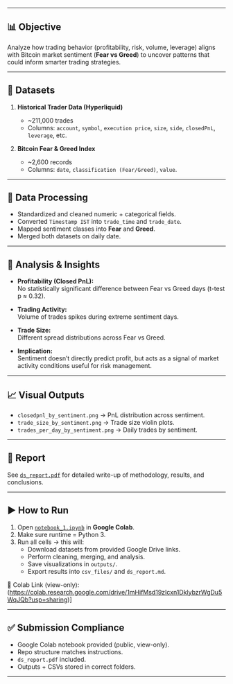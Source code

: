 
---

## 📊 Objective
Analyze how trading behavior (profitability, risk, volume, leverage) aligns with Bitcoin market sentiment (**Fear vs Greed**) to uncover patterns that could inform smarter trading strategies.  

---

## 📁 Datasets
1. **Historical Trader Data (Hyperliquid)**  
   - ~211,000 trades  
   - Columns: `account`, `symbol`, `execution price`, `size`, `side`, `closedPnL`, `leverage`, etc.  

2. **Bitcoin Fear & Greed Index**  
   - ~2,600 records  
   - Columns: `date`, `classification (Fear/Greed)`, `value`.  

---

## 🧹 Data Processing
- Standardized and cleaned numeric + categorical fields.  
- Converted `Timestamp IST` into `trade_time` and `trade_date`.  
- Mapped sentiment classes into **Fear** and **Greed**.  
- Merged both datasets on daily date.  

---

## 🔎 Analysis & Insights
- **Profitability (Closed PnL):**  
  No statistically significant difference between Fear vs Greed days (t-test p ≈ 0.32).  

- **Trading Activity:**  
  Volume of trades spikes during extreme sentiment days.  

- **Trade Size:**  
  Different spread distributions across Fear vs Greed.  

- **Implication:**  
  Sentiment doesn’t directly predict profit, but acts as a signal of market activity conditions useful for risk management.  

---

## 📈 Visual Outputs
- `closedpnl_by_sentiment.png` → PnL distribution across sentiment.  
- `trade_size_by_sentiment.png` → Trade size violin plots.  
- `trades_per_day_by_sentiment.png` → Daily trades by sentiment.  

---

## 📄 Report
See [`ds_report.pdf`](./ds_report.pdf) for detailed write-up of methodology, results, and conclusions.  

---

## ▶️ How to Run
1. Open [`notebook_1.ipynb`](./notebook_1.ipynb) in **Google Colab**.  
2. Make sure runtime = Python 3.  
3. Run all cells → this will:  
   - Download datasets from provided Google Drive links.  
   - Perform cleaning, merging, and analysis.  
   - Save visualizations in `outputs/`.  
   - Export results into `csv_files/` and `ds_report.md`.  

📌 Colab Link (view-only): (https://colab.research.google.com/drive/1mHifMsd19zIcxn1DklybzrWgDu5WqJQb?usp=sharing)]  

---

## ✅ Submission Compliance
- Google Colab notebook provided (public, view-only).  
- Repo structure matches instructions.  
- `ds_report.pdf` included.  
- Outputs + CSVs stored in correct folders.  

---

